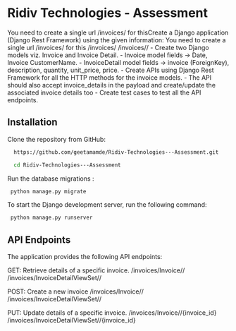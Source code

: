 
#  Ridiv Technologies - Assessment

You need to create a single url /invoices/ for thisCreate a Django application (Django Rest Framework) using the given information: You need to create a single url /invoices/ for this /invoices/ /invoices// - Create two Django models viz. Invoice and Invoice Detail. - Invoice model fields -> Date, Invoice CustomerName. - InvoiceDetail model fields -> invoice (ForeignKey), description, quantity, unit_price, price. - Create APIs using Django Rest Framework for all the HTTP methods for the invoice models. - The API should also accept invoice_details in the payload and create/update the associated invoice details too - Create test cases to test all the API endpoints.


## Installation

Clone the repository from GitHub:

```bash
  https://github.com/geetamamde/Ridiv-Technologies---Assessment.git

  cd Ridiv-Technologies---Assessment
```
Run the database migrations :

```bash
 python manage.py migrate
```
To start the Django development server, run the following command:
  
```bash
 python manage.py runserver
```  
## API Endpoints

The application provides the following API endpoints:

GET: Retrieve details of a specific invoice.
/invoices/Invoice//
/invoices/InvoiceDetailViewSet//

POST: Create a new invoice
/invoices/Invoice//
/invoices/InvoiceDetailViewSet//

PUT: Update details of a specific invoice.
/invoices/Invoice//{invoice_id}
/invoices/InvoiceDetailViewSet//{invoice_id}

